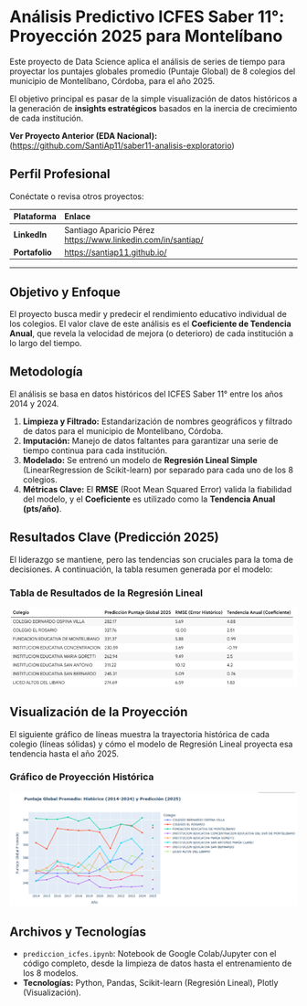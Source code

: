 # Análisis Predictivo ICFES Saber 11°: Proyección 2025 para Montelíbano

Este proyecto de Data Science aplica el análisis de series de tiempo para proyectar los puntajes globales promedio (Puntaje Global) de 8 colegios del municipio de Montelíbano, Córdoba, para el año 2025.

El objetivo principal es pasar de la simple visualización de datos históricos a la generación de **insights estratégicos** basados en la inercia de crecimiento de cada institución.

**Ver Proyecto Anterior (EDA Nacional):** (https://github.com/SantiAp11/saber11-analisis-exploratorio)

## Perfil Profesional

Conéctate o revisa otros proyectos:

| Plataforma | Enlace |
| :--- | :--- |
| **LinkedIn** | Santiago Aparicio Pérez https://www.linkedin.com/in/santiap/ |
| **Portafolio** | https://santiap11.github.io/ |

---

## Objetivo y Enfoque

El proyecto busca medir y predecir el rendimiento educativo individual de los colegios. El valor clave de este análisis es el **Coeficiente de Tendencia Anual**, que revela la velocidad de mejora (o deterioro) de cada institución a lo largo del tiempo.

## Metodología

El análisis se basa en datos históricos del ICFES Saber 11° entre los años 2014 y 2024.

1.  **Limpieza y Filtrado:** Estandarización de nombres geográficos y filtrado de datos para el municipio de Montelíbano, Córdoba.
2.  **Imputación:** Manejo de datos faltantes para garantizar una serie de tiempo continua para cada institución.
3.  **Modelado:** Se entrenó un modelo de **Regresión Lineal Simple** (LinearRegression de Scikit-learn) por separado para cada uno de los 8 colegios.
4.  **Métricas Clave:** El **RMSE** (Root Mean Squared Error) valida la fiabilidad del modelo, y el **Coeficiente** es utilizado como la **Tendencia Anual (pts/año)**.

## Resultados Clave (Predicción 2025)

El liderazgo se mantiene, pero las tendencias son cruciales para la toma de decisiones. A continuación, la tabla resumen generada por el modelo:

### Tabla de Resultados de la Regresión Lineal
![Tabla de resultados del modelo de Regresión Lineal con predicción 2025 y tendencias](assets/tabla_regresion.PNG)


## Visualización de la Proyección

El siguiente gráfico de líneas muestra la trayectoria histórica de cada colegio (líneas sólidas) y cómo el modelo de Regresión Lineal proyecta esa tendencia hasta el año 2025.

### Gráfico de Proyección Histórica
![Gráfico de líneas con trayectoria histórica de puntajes y proyección a 2025](assets/grafico_proyeccion.PNG)

## Archivos y Tecnologías

* `prediccion_icfes.ipynb`: Notebook de Google Colab/Jupyter con el código completo, desde la limpieza de datos hasta el entrenamiento de los 8 modelos.
* **Tecnologías:** Python, Pandas, Scikit-learn (Regresión Lineal), Plotly (Visualización).
